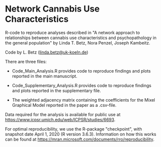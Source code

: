 # Network Cannabis Use Characteristics
R-code to reproduce analyses described in "A network approach to relationships between cannabis use characteristics and psychopathology in the general population" by Linda T. Betz, Nora Penzel, Joseph Kambeitz.  

Code by L. Betz (linda.betz@uk-koeln.de)

There are three files:

* Code_Main_Analysis.R provides code to reproduce findings and plots reported in the main manuscript.

* Code_Supplementary_Analysis.R provides code to reproduce findings and plots reported in the supplementary file.

* The weighted adjacency matrix containing the coefficients for the Mixel Graphical Model reported in the paper as a .csv-file.

Data required for the analysis is available for public use at https://www.icpsr.umich.edu/web/ICPSR/studies/6693.

For optimal reproducibility, we use the R-package "checkpoint", with snapshot date April 1, 2020 (R version 3.6.3). Information on how this works can be found at https://mran.microsoft.com/documents/rro/reproducibility.
